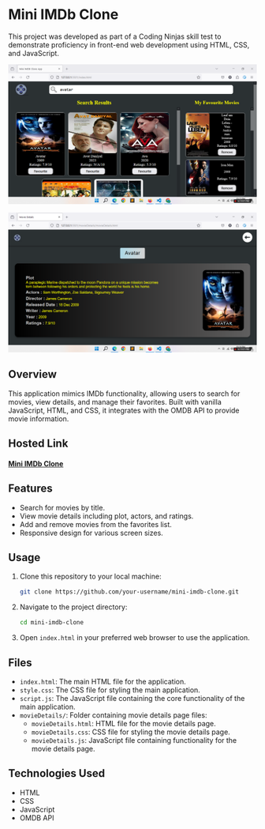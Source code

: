 # Mini IMDb Clone

This project was developed as part of a Coding Ninjas skill test to demonstrate proficiency in front-end web development using HTML, CSS, and JavaScript.

![Mini IMDb Clone Screenshot](./Images/mini-imdb-screenshot1.png)

![Mini IMDb Clone Screenshot](./Images/mini-imdb-screenshot2.png)

## Overview

This application mimics IMDb functionality, allowing users to search for movies, view details, and manage their favorites. Built with vanilla JavaScript, HTML, and CSS, it integrates with the OMDB API to provide movie information.

## Hosted Link

#### [Mini IMDb Clone](https://vishwanathkhuli.github.io/mini-imdb-clone-app/index.html)

## Features

- Search for movies by title.
- View movie details including plot, actors, and ratings.
- Add and remove movies from the favorites list.
- Responsive design for various screen sizes.

## Usage

1. Clone this repository to your local machine:
    ```bash
    git clone https://github.com/your-username/mini-imdb-clone.git
    ```

2. Navigate to the project directory:
    ```bash
    cd mini-imdb-clone
    ```

3. Open `index.html` in your preferred web browser to use the application.

## Files

- `index.html`: The main HTML file for the application.
- `style.css`: The CSS file for styling the main application.
- `script.js`: The JavaScript file containing the core functionality of the main application.
- `movieDetails/`: Folder containing movie details page files:
  - `movieDetails.html`: HTML file for the movie details page.
  - `movieDetails.css`: CSS file for styling the movie details page.
  - `movieDetails.js`: JavaScript file containing functionality for the movie details page.

## Technologies Used

- HTML
- CSS
- JavaScript
- OMDB API
